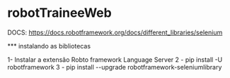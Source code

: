 # robotTraineeWeb
DOCS: https://docs.robotframework.org/docs/different_libraries/selenium


*** instalando as bibliotecas

1- Instalar a extensão Robto framework Language Server
2 - pip install -U robotframework
3 - pip install --upgrade robotframework-seleniumlibrary


